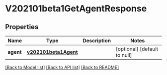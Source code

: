 # V202101beta1GetAgentResponse
## Properties

Name | Type | Description | Notes
------------ | ------------- | ------------- | -------------
**agent** | [**v202101beta1Agent**](v202101beta1Agent.md) |  | [optional] [default to null]

[[Back to Model list]](../README.md#documentation-for-models) [[Back to API list]](../README.md#documentation-for-api-endpoints) [[Back to README]](../README.md)

